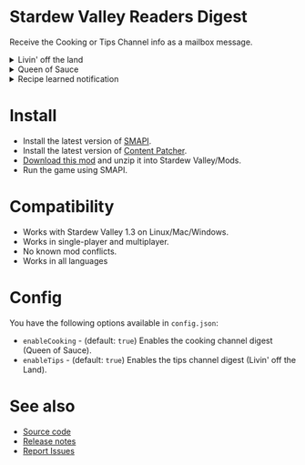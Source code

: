 # Stardew Valley Readers Digest

Receive the Cooking or Tips Channel info as a mailbox message.

<details>
 <summary>Livin' off the land</summary>
 ![](https://github.com/remybach/stardew-valley-readersdigest/raw/master/screenshots/tip.png)
</details>

<details>
 <summary>Queen of Sauce</summary>
 ![](https://github.com/remybach/stardew-valley-readersdigest/raw/master/screenshots/recipe.png)
</details>

<details>
 <summary>Recipe learned notification</summary>
 ![](https://github.com/remybach/stardew-valley-readersdigest/raw/master/screenshots/recipe-learned.png)
</details>

# Install

+ Install the latest version of [SMAPI](https://smapi.io/).
+ Install the latest version of [Content Patcher](https://www.nexusmods.com/stardewvalley/mods/1915).
+ [Download this mod](https://github.com/remybach/stardew-valley-readersdigest/releases) and unzip it into Stardew Valley/Mods.
+ Run the game using SMAPI.

# Compatibility

+ Works with Stardew Valley 1.3 on Linux/Mac/Windows.
+ Works in single-player and multiplayer.
+ No known mod conflicts.
+ Works in all languages

# Config

You have the following options available in `config.json`:

+ `enableCooking` - (default: `true`) Enables the cooking channel digest (Queen of Sauce).
+ `enableTips` - (default: `true`) Enables the tips channel digest (Livin' off the Land).

# See also

+ [Source code](https://github.com/remybach/stardew-valley-readersdigest)
+ [Release notes](https://github.com/remybach/stardew-valley-readersdigest/releases)
+ [Report Issues](https://github.com/remybach/stardew-valley-readersdigest/issues)
